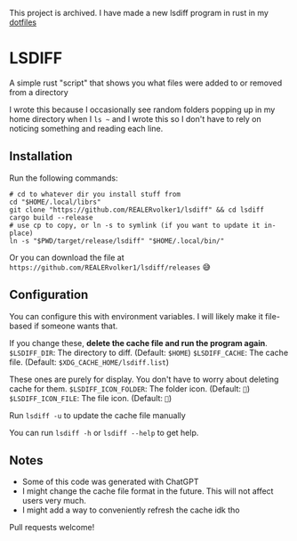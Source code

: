 This project is archived. I have made a new lsdiff program in rust in my [dotfiles](https://github.com/REALERvolker1/homescripts/tree/main/.config/rustcfg/lsdiff-rs)

# LSDIFF

A simple rust "script" that shows you what files were added to or removed from a directory

I wrote this because I occasionally see random folders popping up in my home directory when I `ls ~` and I wrote this so I don't have to rely on noticing something and reading each line.

## Installation

Run the following commands:

```
# cd to whatever dir you install stuff from
cd "$HOME/.local/librs"
git clone "https://github.com/REALERvolker1/lsdiff" && cd lsdiff
cargo build --release
# use cp to copy, or ln -s to symlink (if you want to update it in-place)
ln -s "$PWD/target/release/lsdiff" "$HOME/.local/bin/"
```

Or you can download the file at `https://github.com/REALERvolker1/lsdiff/releases` 😅

## Configuration

You can configure this with environment variables. I will likely make it file-based if someone wants that.

If you change these, **delete the cache file and run the program again**.
`$LSDIFF_DIR`: The directory to diff. (Default: `$HOME`)
`$LSDIFF_CACHE`: The cache file. (Default: `$XDG_CACHE_HOME/lsdiff.list`)

These ones are purely for display. You don't have to worry about deleting cache for them.
`$LSDIFF_ICON_FOLDER`: The folder icon. (Default: ``)
`$LSDIFF_ICON_FILE`: The file icon. (Default: ``)

Run `lsdiff -u` to update the cache file manually

You can run `lsdiff -h` or `lsdiff --help` to get help.

## Notes

-   Some of this code was generated with ChatGPT
-   I might change the cache file format in the future. This will not affect users very much.
-   I might add a way to conveniently refresh the cache idk tho

Pull requests welcome!
